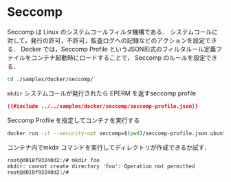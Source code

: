 # Seccomp

Seccomp は Linux のシステムコールフィルタ機構である．
システムコールに対して，発行の許可，不許可，監査ログへの記録などのアクションを設定できる．
Docker では，Seccomp Profile というJSON形式のフィルタルール定義ファイルをコンテナ起動時にロードすることで，
Seccomp のルールを設定できる．

```bash
cd ./samples/docker/seccomp/
```

`mkdir` システムコールが発行されたら EPERM を返すseccomp profile
```json
{{#include ../../samples/docker/seccomp/seccomp-profile.json}}
```

Seccomp Profile を指定してコンテナを実行する
```bash
docker run -it --security-opt seccomp=$(pwd)/seccomp-profile.json ubuntu:20.04 bash
```

コンテナ内でmkdir コマンドを実行してディレクトリが作成できるか試す．

```
root@d018f93240d2:/# mkdir foo
mkdir: cannot create directory 'foo': Operation not permitted
root@d018f93240d2:/#
```
